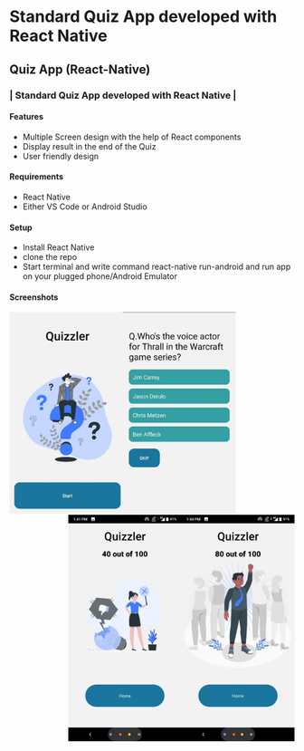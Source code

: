 # Standard Quiz App developed with React Native

## Quiz App (React-Native)

### | Standard Quiz App developed with React Native |

#### Features

- Multiple Screen design with the help of React components
- Display result in the end of the Quiz
- User friendly design

#### Requirements

- React Native
- Either VS Code or Android Studio

#### Setup

- Install React Native
- clone the repo
- Start terminal and write command react-native run-android and run app on your plugged phone/Android Emulator

#### Screenshots

<img align="left" alt="screenshot" width="200" src=https://raw.githubusercontent.com/amolchourasia27/Quiz-App---Reactnative/main/MDfileImages/img1.jpg>
<img align="left" alt="screenshot" width="200" src=https://raw.githubusercontent.com/amolchourasia27/Quiz-App---Reactnative/main/MDfileImages/img2.jpg>
<img align="right" alt="screenshot" width="200" src=https://raw.githubusercontent.com/amolchourasia27/Quiz-App---Reactnative/main/MDfileImages/img3.jpg>
<img align="right" alt="screenshot" width="200" src=https://raw.githubusercontent.com/amolchourasia27/Quiz-App---Reactnative/main/MDfileImages/img4.jpg>




<!-- ##### Css and Html styling for markdown if not presenting in GitHub

```{

<div align="center" class="div-3"><span>></span><span><image class="img-style" src="MDfileImages\img2.jpg"width=500 height=900></span></div><div align="center" class="div-3"><span><image class="img-style" src="MDfileImages\img3.jpg"width=500 height=900></span><span><image class="img-style" src="MDfileImages\img4.jpg"width=500 height=900></span></div><style>.div-3{background-color: #ABBAEA ; border-radius: 50px ; margin:40px; padding:50px}.img-style{border-radius:50px; margin-left:10px; margin-right:10px; padding:10%,15%,10%,15%;}</style>}
} -->
```
